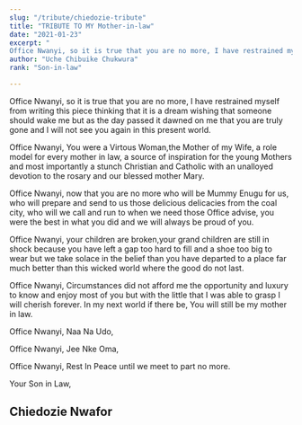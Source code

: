 ```yaml
---
slug: "/tribute/chiedozie-tribute"
title: "TRIBUTE TO MY Mother-in-law"
date: "2021-01-23"
excerpt: "
Office Nwanyi, so it is true that you are no more, I have restrained myself from writing this piece thinking"
author: "Uche Chibuike Chukwura"
rank: "Son-in-law"

---
```

Office Nwanyi, so it is true that you are no more, I have restrained myself from writing this piece thinking that it is a dream wishing that someone should wake me but as the day passed it dawned on me that you are truly gone and I will not see you again in this present world.

Office Nwanyi, You were a Virtous Woman,the Mother of my Wife, a role model for every mother in law, a source of inspiration for the young Mothers and most importantly a stunch Christian and Catholic with an unalloyed devotion to the rosary and our blessed mother Mary.

Office Nwanyi, now that you are no more who will be Mummy Enugu for us, who will prepare and send to us those delicious delicacies from the coal city, who will we call and run to when we need those Office advise, you were the best in what you did and we will always be proud of you.

Office Nwanyi, your children are broken,your grand children are still in shock because you have left a gap too hard to fill and a shoe too big to wear but we take solace in the belief than you have departed to a place far much better than this wicked world where the good do not last.

Office Nwanyi, Circumstances did not afford me the opportunity and luxury to know and enjoy most of you but with the little that I was able to grasp I will cherish forever. In my next world if there be, You will still be my mother in law.

Office Nwanyi, Naa Na Udo,

Office Nwanyi, Jee Nke Oma,

Office Nwanyi, Rest In Peace until we meet to part no more.



Your Son in Law,

## Chiedozie Nwafor
